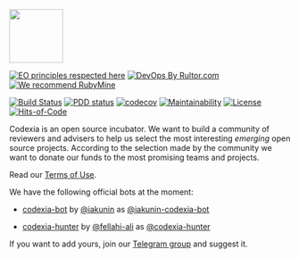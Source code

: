 <img src="http://www.codexia.org/logo.svg" height="96px"/>

[![EO principles respected here](https://www.elegantobjects.org/badge.svg)](https://www.elegantobjects.org)
[![DevOps By Rultor.com](http://www.rultor.com/b/yegor256/codexia)](http://www.rultor.com/p/yegor256/codexia)
[![We recommend RubyMine](https://www.elegantobjects.org/rubymine.svg)](https://www.jetbrains.com/ruby/)

[![Build Status](https://travis-ci.org/yegor256/codexia.svg?branch=master)](https://travis-ci.org/yegor256/codexia)
[![PDD status](http://www.0pdd.com/svg?name=yegor256/codexia)](http://www.0pdd.com/p?name=yegor256/codexia)
[![codecov](https://codecov.io/gh/yegor256/codexia/branch/master/graph/badge.svg)](https://codecov.io/gh/yegor256/codexia)
[![Maintainability](https://api.codeclimate.com/v1/badges/b84839a6064ac08ba41c/maintainability)](https://codeclimate.com/github/yegor256/codexia/maintainability)
[![License](https://img.shields.io/badge/license-MIT-green.svg)](https://github.com/yegor256/takes/codexia/master/LICENSE.txt)
[![Hits-of-Code](https://hitsofcode.com/github/yegor256/codexia)](https://hitsofcode.com/view/github/yegor256/codexia)

Codexia is an open source incubator. We want to build
a community of reviewers and advisers to help us select the most
interesting _emerging_ open source projects. According to
the selection made by the community we want to donate
our funds to the most promising teams and projects.

Read our [Terms of Use](https://www.codexia.org/terms).

We have the following official bots at the moment:

  * [codexia-bot](https://github.com/iakunin/codexia-bot)
    by [@iakunin](https://github.com/iakunin)
    as [@iakunin-codexia-bot](https://github.com/iakunin-codexia-bot)

  * [codexia-hunter](https://github.com/fellahi-ali/codexia-hunter)
    by [@fellahi-ali](https://github.com/fellahi-ali)
    as [@codexia-hunter](https://github.com/codexia-hunter)

If you want to add yours, join our
[Telegram group](https://t.me/cdxia) and suggest it.
